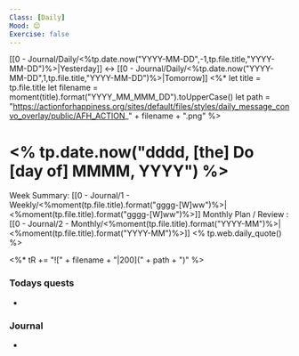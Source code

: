 ```yaml
---
Class: [Daily]
Mood: 😊
Exercise: false
---
```

[[0 - Journal/Daily/<%tp.date.now("YYYY-MM-DD",-1,tp.file.title,"YYYY-MM-DD")%>|Yesterday]] <-> [[0 - Journal/Daily/<%tp.date.now("YYYY-MM-DD",1,tp.file.title,"YYYY-MM-DD")%>|Tomorrow]]
<%*
let title = tp.file.title
let filename = moment(title).format("YYYY_MM_MMM_DD").toUpperCase()
let path = "https://actionforhappiness.org/sites/default/files/styles/daily_message_convo_overlay/public/AFH_ACTION_" + filename + ".png"
%>
# <% tp.date.now("dddd, [the] Do [day of] MMMM, YYYY") %>
Week Summary: [[0 - Journal/1 - Weekly/<%moment(tp.file.title).format("gggg-[W]ww")%>|<%moment(tp.file.title).format("gggg-[W]ww")%>]]
Monthly Plan / Review : [[0 - Journal/2 - Monthly/<%moment(tp.file.title).format("YYYY-MM")%>|<%moment(tp.file.title).format("YYYY-MM")%>]]
<% tp.web.daily_quote() %>

<%* tR += "![" + filename + "|200](" + path + ")" %>
### Todays quests
- 
### Journal
- 